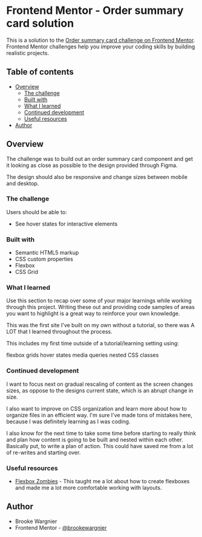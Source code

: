 # Frontend Mentor - Order summary card solution

This is a solution to the [Order summary card challenge on Frontend Mentor](https://www.frontendmentor.io/challenges/order-summary-component-QlPmajDUj). Frontend Mentor challenges help you improve your coding skills by building realistic projects.

## Table of contents

- [Overview](#overview)
  - [The challenge](#the-challenge)
  - [Built with](#built-with)
  - [What I learned](#what-i-learned)
  - [Continued development](#continued-development)
  - [Useful resources](#useful-resources)
- [Author](#author)


## Overview

The challenge was to build out an order summary card component and get it looking as close as possible to the design provided through Figma.

The design should also be responsive and change sizes between mobile and desktop.

### The challenge

Users should be able to:

- See hover states for interactive elements



### Built with

- Semantic HTML5 markup
- CSS custom properties
- Flexbox
- CSS Grid

### What I learned

Use this section to recap over some of your major learnings while working through this project. Writing these out and providing code samples of areas you want to highlight is a great way to reinforce your own knowledge.

This was the first site I've built on my own without a tutorial, so there was A LOT that I learned throughout the process.

This includes my first time outside of a tutorial/learning setting using:

flexbox
grids
hover states
media queries
nested CSS classes


### Continued development

I want to focus next on gradual rescaling of content as the screen changes sizes, as oppose to the designs current state, which is an abrupt change in size.

I also want to improve on CSS organization and learn more about how to organize files in an efficient way. I'm sure I've made tons of mistakes here, because I was definitely learning as I was coding.

I also know for the next time to take some time before starting to really think and plan how content is going to be built and nested within each other. Basically put, to write a plan of action. This could have saved me from a lot of re-writes and starting over.

### Useful resources

- [Flexbox Zombies](https://mastery.games/flexboxzombies/) - This taught me a lot about how to create flexboxes and made me a lot more comfortable working with layouts.


## Author

- Brooke Wargnier
- Frontend Mentor - [@brookewargnier](https://www.frontendmentor.io/profile/brookewargnier)
